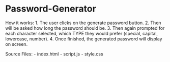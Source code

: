 # Password-Generator
How it works:
    1.  The user clicks on the generate password button.
    2.  Then will be asked how long the password should be.
    3.  Then again prompted for each character selected, which TYPE they would prefer (special, capital, lowercase, number).
    4.  Once finished, the generated password will display on screen.

Source Files:
    -   index.html
    -   script.js
    -   style.css